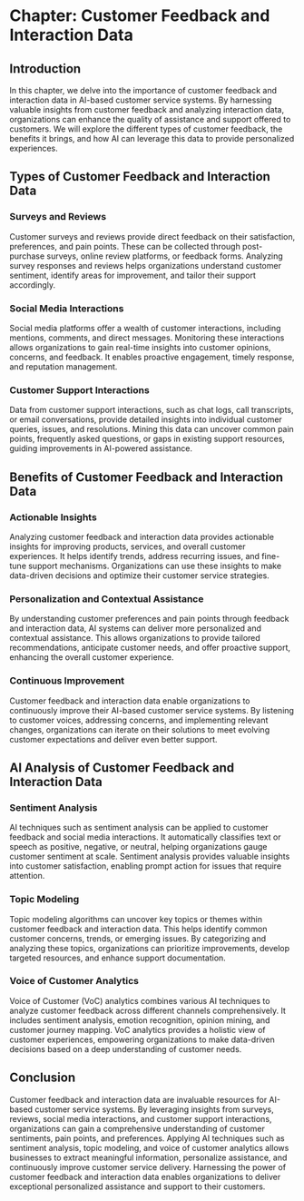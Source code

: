 Chapter: Customer Feedback and Interaction Data
===============================================

Introduction
------------

In this chapter, we delve into the importance of customer feedback and interaction data in AI-based customer service systems. By harnessing valuable insights from customer feedback and analyzing interaction data, organizations can enhance the quality of assistance and support offered to customers. We will explore the different types of customer feedback, the benefits it brings, and how AI can leverage this data to provide personalized experiences.

Types of Customer Feedback and Interaction Data
-----------------------------------------------

### Surveys and Reviews

Customer surveys and reviews provide direct feedback on their satisfaction, preferences, and pain points. These can be collected through post-purchase surveys, online review platforms, or feedback forms. Analyzing survey responses and reviews helps organizations understand customer sentiment, identify areas for improvement, and tailor their support accordingly.

### Social Media Interactions

Social media platforms offer a wealth of customer interactions, including mentions, comments, and direct messages. Monitoring these interactions allows organizations to gain real-time insights into customer opinions, concerns, and feedback. It enables proactive engagement, timely response, and reputation management.

### Customer Support Interactions

Data from customer support interactions, such as chat logs, call transcripts, or email conversations, provide detailed insights into individual customer queries, issues, and resolutions. Mining this data can uncover common pain points, frequently asked questions, or gaps in existing support resources, guiding improvements in AI-powered assistance.

Benefits of Customer Feedback and Interaction Data
--------------------------------------------------

### Actionable Insights

Analyzing customer feedback and interaction data provides actionable insights for improving products, services, and overall customer experiences. It helps identify trends, address recurring issues, and fine-tune support mechanisms. Organizations can use these insights to make data-driven decisions and optimize their customer service strategies.

### Personalization and Contextual Assistance

By understanding customer preferences and pain points through feedback and interaction data, AI systems can deliver more personalized and contextual assistance. This allows organizations to provide tailored recommendations, anticipate customer needs, and offer proactive support, enhancing the overall customer experience.

### Continuous Improvement

Customer feedback and interaction data enable organizations to continuously improve their AI-based customer service systems. By listening to customer voices, addressing concerns, and implementing relevant changes, organizations can iterate on their solutions to meet evolving customer expectations and deliver even better support.

AI Analysis of Customer Feedback and Interaction Data
-----------------------------------------------------

### Sentiment Analysis

AI techniques such as sentiment analysis can be applied to customer feedback and social media interactions. It automatically classifies text or speech as positive, negative, or neutral, helping organizations gauge customer sentiment at scale. Sentiment analysis provides valuable insights into customer satisfaction, enabling prompt action for issues that require attention.

### Topic Modeling

Topic modeling algorithms can uncover key topics or themes within customer feedback and interaction data. This helps identify common customer concerns, trends, or emerging issues. By categorizing and analyzing these topics, organizations can prioritize improvements, develop targeted resources, and enhance support documentation.

### Voice of Customer Analytics

Voice of Customer (VoC) analytics combines various AI techniques to analyze customer feedback across different channels comprehensively. It includes sentiment analysis, emotion recognition, opinion mining, and customer journey mapping. VoC analytics provides a holistic view of customer experiences, empowering organizations to make data-driven decisions based on a deep understanding of customer needs.

Conclusion
----------

Customer feedback and interaction data are invaluable resources for AI-based customer service systems. By leveraging insights from surveys, reviews, social media interactions, and customer support interactions, organizations can gain a comprehensive understanding of customer sentiments, pain points, and preferences. Applying AI techniques such as sentiment analysis, topic modeling, and voice of customer analytics allows businesses to extract meaningful information, personalize assistance, and continuously improve customer service delivery. Harnessing the power of customer feedback and interaction data enables organizations to deliver exceptional personalized assistance and support to their customers.
